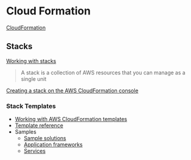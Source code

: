 # Cloud Formation

[CloudFormation](https://docs.aws.amazon.com/cloudformation/index.html)


## Stacks

[Working with stacks](https://docs.aws.amazon.com/AWSCloudFormation/latest/UserGuide/stacks.html)

> A stack is a collection of AWS resources that you can manage as a single unit

[Creating a stack on the AWS CloudFormation console](https://docs.aws.amazon.com/AWSCloudFormation/latest/UserGuide/cfn-console-create-stack.html)

### Stack Templates

* [Working with AWS CloudFormation templates](https://docs.aws.amazon.com/AWSCloudFormation/latest/UserGuide/template-guide.html)
* [Template reference](https://docs.aws.amazon.com/AWSCloudFormation/latest/UserGuide/template-reference.html)
* Samples
  * [Sample solutions](https://docs.aws.amazon.com/AWSCloudFormation/latest/UserGuide/sample-templates-applications-us-east-1.html)
  * [Application frameworks](https://docs.aws.amazon.com/AWSCloudFormation/latest/UserGuide/sample-templates-appframeworks-us-east-1.html)
  * [Services](https://docs.aws.amazon.com/AWSCloudFormation/latest/UserGuide/sample-templates-services-us-east-1.html)
